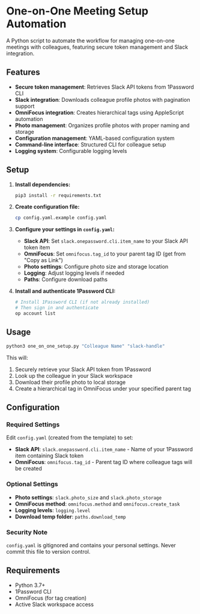 # One-on-One Meeting Setup Automation

A Python script to automate the workflow for managing one-on-one meetings with colleagues, featuring secure token management and Slack integration.

## Features

- **Secure token management**: Retrieves Slack API tokens from 1Password CLI
- **Slack integration**: Downloads colleague profile photos with pagination support
- **OmniFocus integration**: Creates hierarchical tags using AppleScript automation
- **Photo management**: Organizes profile photos with proper naming and storage
- **Configuration management**: YAML-based configuration system
- **Command-line interface**: Structured CLI for colleague setup
- **Logging system**: Configurable logging levels

## Setup

1. **Install dependencies:**
   ```bash
   pip3 install -r requirements.txt
   ```

2. **Create configuration file:**
   ```bash
   cp config.yaml.example config.yaml
   ```
   
3. **Configure your settings in `config.yaml`:**
   - **Slack API**: Set `slack.onepassword.cli.item_name` to your Slack API token item
   - **OmniFocus**: Set `omnifocus.tag_id` to your parent tag ID (get from "Copy as Link")
   - **Photo settings**: Configure photo size and storage location
   - **Logging**: Adjust logging levels if needed
   - **Paths**: Configure download paths

4. **Install and authenticate 1Password CLI:**
   ```bash
   # Install 1Password CLI (if not already installed)
   # Then sign in and authenticate
   op account list
   ```

## Usage

```bash
python3 one_on_one_setup.py "Colleague Name" "slack-handle"
```

This will:
1. Securely retrieve your Slack API token from 1Password
2. Look up the colleague in your Slack workspace 
3. Download their profile photo to local storage
4. Create a hierarchical tag in OmniFocus under your specified parent tag

## Configuration

### Required Settings

Edit `config.yaml` (created from the template) to set:

- **Slack API**: `slack.onepassword.cli.item_name` - Name of your 1Password item containing Slack token
- **OmniFocus**: `omnifocus.tag_id` - Parent tag ID where colleague tags will be created

### Optional Settings

- **Photo settings**: `slack.photo_size` and `slack.photo_storage`
- **OmniFocus method**: `omnifocus.method` and `omnifocus.create_task`
- **Logging levels**: `logging.level`
- **Download temp folder**: `paths.download_temp`

### Security Note

`config.yaml` is gitignored and contains your personal settings. Never commit this file to version control.

## Requirements

- Python 3.7+
- 1Password CLI
- OmniFocus (for tag creation)
- Active Slack workspace access